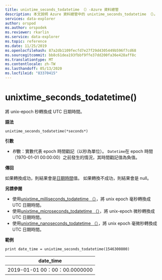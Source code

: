 ```yaml
---
title: unixtime_seconds_todatetime （）-Azure 資料總管
description: 本文說明 Azure 資料總管中的 unixtime_seconds_todatetime （）。
services: data-explorer
author: orspod
ms.author: orspodek
ms.reviewer: rkarlin
ms.service: data-explorer
ms.topic: reference
ms.date: 11/25/2019
ms.openlocfilehash: 87a2db1109fecfd7e27f29d4305449b596f7cd68
ms.sourcegitcommit: bb8c61dea193fbbf9ffe37dd200fa36e428aff8c
ms.translationtype: MT
ms.contentlocale: zh-TW
ms.lasthandoff: 05/13/2020
ms.locfileid: "83370415"
---
```

# <a name="unixtime_seconds_todatetime"></a>unixtime_seconds_todatetime()

將 unix-epoch 秒轉換成 UTC 日期時間。

**語法**

`unixtime_seconds_todatetime(*seconds*)`

**引數**

* *秒*數：實數代表 epoch 時間戳記（以秒為單位）。 `Datetime`在 epoch 時間（1970-01-01 00:00:00）之前發生的情況，其時間戳記值為負值。

**傳回**

如果轉換成功，則結果會是[日期時間](./scalar-data-types/datetime.md)值。 如果轉換不成功，則結果會是 null。

**另請參閱**

* 使用[unixtime_milliseconds_todatetime （）](unixtime-milliseconds-todatetimefunction.md)，將 unix epoch 毫秒轉換成 UTC 日期時間。
* 使用[unixtime_microseconds_todatetime （）](unixtime-microseconds-todatetimefunction.md)，將 unix-epoch 微秒轉換成 UTC 日期時間。
* 使用[unixtime_nanoseconds_todatetime （）](unixtime-nanoseconds-todatetimefunction.md)，將 unix epoch 毫微秒轉換成 UTC 日期時間。

**範例**

<!-- csl: https://help.kusto.windows.net/Samples  -->
```kusto
print date_time = unixtime_seconds_todatetime(1546300800)
```

|date_time|
|---|
|2019-01-01 00：00：00.0000000|
